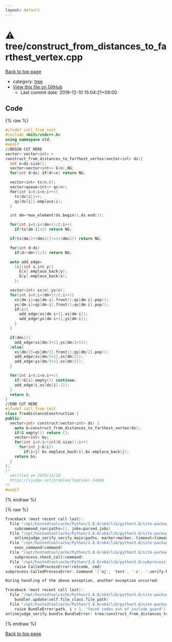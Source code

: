 ```yaml
---
layout: default
---
```


<!-- mathjax config similar to math.stackexchange -->
<script type="text/javascript" async
  src="https://cdnjs.cloudflare.com/ajax/libs/mathjax/2.7.5/MathJax.js?config=TeX-MML-AM_CHTML">
</script>
<script type="text/x-mathjax-config">
  MathJax.Hub.Config({
    TeX: { equationNumbers: { autoNumber: "AMS" }},
    tex2jax: {
      inlineMath: [ ['$','$'] ],
      processEscapes: true
    },
    "HTML-CSS": { matchFontHeight: false },
    displayAlign: "left",
    displayIndent: "2em"
  });
</script>

<script type="text/javascript" src="https://cdnjs.cloudflare.com/ajax/libs/jquery/3.4.1/jquery.min.js"></script>
<script src="https://cdn.jsdelivr.net/npm/jquery-balloon-js@1.1.2/jquery.balloon.min.js" integrity="sha256-ZEYs9VrgAeNuPvs15E39OsyOJaIkXEEt10fzxJ20+2I=" crossorigin="anonymous"></script>
<script type="text/javascript" src="../../assets/js/copy-button.js"></script>
<link rel="stylesheet" href="../../assets/css/copy-button.css" />


# :warning: tree/construct_from_distances_to_farthest_vertex.cpp

<a href="../../index.html">Back to top page</a>

* category: <a href="../../index.html#c0af77cf8294ff93a5cdb2963ca9f038">tree</a>
* <a href="{{ site.github.repository_url }}/blob/master/tree/construct_from_distances_to_farthest_vertex.cpp">View this file on GitHub</a>
    - Last commit date: 2019-12-10 15:04:21+09:00




## Code

<a id="unbundled"></a>
{% raw %}
```cpp
#ifndef call_from_test
#include <bits/stdc++.h>
using namespace std;
#endif
//BEGIN CUT HERE
vector< vector<int> >
construct_from_distances_to_farthest_vertex(vector<int> ds){
  int n=ds.size();
  vector<vector<int>> G(n),NG;
  for(int d:ds) if(d>=n) return NG;

  vector<int> ts(n,0);
  vector<queue<int>> qs(n);
  for(int i=0;i<n;i++){
    ts[ds[i]]++;
    qs[ds[i]].emplace(i);
  }

  int dm=*max_element(ds.begin(),ds.end());

  for(int i=0;i<(dm+1)/2;i++)
    if(ts[dm-i]<2) return NG;

  if(ts[dm/2+(dm&1)]!=1+(dm&1)) return NG;

  for(int d:ds)
    if(d<(dm+1)/2) return NG;

  auto add_edge=
    [&](int x,int y){
      G[x].emplace_back(y);
      G[y].emplace_back(x);
    };

  vector<int> xs(n),ys(n);
  for(int i=0;i<(dm+1)/2;i++){
    xs[dm-i]=qs[dm-i].front();qs[dm-i].pop();
    ys[dm-i]=qs[dm-i].front();qs[dm-i].pop();
    if(i){
      add_edge(xs[dm-i+1],xs[dm-i]);
      add_edge(ys[dm-i+1],ys[dm-i]);
    }
  }

  if(dm&1){
    add_edge(xs[dm/2+1],ys[dm/2+1]);
  }else{
    xs[dm/2]=qs[dm/2].front();qs[dm/2].pop();
    add_edge(xs[dm/2+1],xs[dm/2]);
    add_edge(ys[dm/2+1],xs[dm/2]);
  }

  for(int i=0;i<n;i++){
    if(!G[i].empty()) continue;
    add_edge(i,xs[ds[i]-1]);
  }
  return G;
}
//END CUT HERE
#ifndef call_from_test
class TreeDistanceConstruction {
public:
  vector<int> construct(vector<int> ds) {
    auto G=construct_from_distances_to_farthest_vertex(ds);
    if(G.empty()) return {};
    vector<int> bs;
    for(int i=0;i<(int)G.size();i++)
      for(int j:G[i])
        if(i<j) bs.emplace_back(i),bs.emplace_back(j);
    return bs;
  }
};
/*
  verified on 2019/12/10
  https://vjudge.net/problem/TopCoder-14468
*/
#endif

```
{% endraw %}

<a id="bundled"></a>
{% raw %}
```cpp
Traceback (most recent call last):
  File "/opt/hostedtoolcache/Python/3.8.0/x64/lib/python3.8/site-packages/onlinejudge_verify/main.py", line 169, in main
    subcommand_run(paths=[], jobs=parsed.jobs)
  File "/opt/hostedtoolcache/Python/3.8.0/x64/lib/python3.8/site-packages/onlinejudge_verify/main.py", line 66, in subcommand_run
    onlinejudge_verify.verify.main(paths, marker=marker, timeout=timeout, jobs=jobs)
  File "/opt/hostedtoolcache/Python/3.8.0/x64/lib/python3.8/site-packages/onlinejudge_verify/verify.py", line 88, in main
    exec_command(command)
  File "/opt/hostedtoolcache/Python/3.8.0/x64/lib/python3.8/site-packages/onlinejudge_verify/verify.py", line 26, in exec_command
    subprocess.check_call(command)
  File "/opt/hostedtoolcache/Python/3.8.0/x64/lib/python3.8/subprocess.py", line 364, in check_call
    raise CalledProcessError(retcode, cmd)
subprocess.CalledProcessError: Command '['oj', 'test', '-c', '.verify-helper/cache/73173ca12efecaabc50e0858435d10fb/a.out', '-d', '.verify-helper/cache/73173ca12efecaabc50e0858435d10fb/test', '--tle', '60', '--judge-command', '.verify-helper/cache/73173ca12efecaabc50e0858435d10fb/checker.out', '-j', '2']' returned non-zero exit status 1.

During handling of the above exception, another exception occurred:

Traceback (most recent call last):
  File "/opt/hostedtoolcache/Python/3.8.0/x64/lib/python3.8/site-packages/onlinejudge_verify/docs.py", line 328, in write_contents
    bundler.update(self.file_class.file_path)
  File "/opt/hostedtoolcache/Python/3.8.0/x64/lib/python3.8/site-packages/onlinejudge_verify/bundle.py", line 123, in update
    raise BundleError(path, i + 1, "found codes out of include guard")
onlinejudge_verify.bundle.BundleError: tree/construct_from_distances_to_farthest_vertex.cpp: line 5: found codes out of include guard

```
{% endraw %}

<a href="../../index.html">Back to top page</a>

